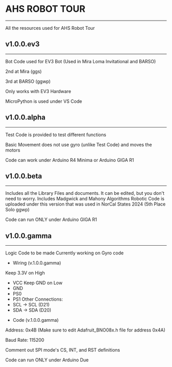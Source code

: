 # AHS ROBOT TOUR
----------------------
All the resources used for AHS Robot Tour

## v1.0.0.ev3
----------------------
Bot Code used for EV3 Bot (Used in Mira Loma Invitational and BARSO)

2nd at Mira (ggs)

3rd at BARSO (ggwp)

Only works with EV3 Hardware

MicroPython is used under VS Code

## v1.0.0.alpha
----------------------
Test Code is provided to test different functions

Basic Movement does not use gyro (unlike Test Code) and moves the motors

Code can work under Arduino R4 Minima or Arduino GIGA R1

## v1.0.0.beta
----------------------

Includes all the Library Files and documents. It can be edited, but you don't need to worry. Includes Madgwick and Mahony Algorithms
Robotic Code is uploaded under this version that was used in NorCal States 2024 (5th Place Solo ggwp)

Code can run ONLY under Arduino GIGA R1

## v1.0.0.gamma
----------------------

Logic Code to be made
Currently working on Gyro code

* Wiring (v.1.0.0.gamma)

Keep 3.3V on High
- VCC
Keep GND on Low
- GND
- PS0
- PS1
Other Connections:
- SCL -> SCL (D21)
- SDA -> SDA (D20)

* Code (v.1.0.0.gamma)

Address: 0x4B (Make sure to edit Adafruit_BNO08x.h file for address 0x4A)

Baud Rate: 115200

Comment out SPI mode's CS, INT, and RST definitions

Code can run ONLY under Arduino Due


